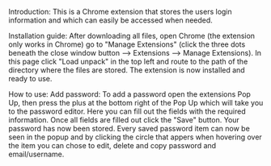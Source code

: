 Introduction:
This is a Chrome extension that stores the users login information and which can easily be accessed when needed.

Installation guide:
After downloading all files, open Chrome (the extension only works in Chrome) go to "Manage Extensions" (click the three dots beneath the close window button --> Extensions --> Manage Extensions). In this page click "Load unpack" in the top left and route to the path of the directory where the files are stored. The extension is now installed and ready to use.

How to use:
Add password: To add a password open the extensions Pop Up, then press the plus at the bottom right of the Pop Up which will take you to the password editor. Here you can fill out the fields with the required information. Once all fields are filled out click the "Save" button. Your password has now been stored. Every saved password item can now be seen in the popup and by clicking the circle that appers when hovering over the item you can chose to edit, delete and copy password and email/username.
